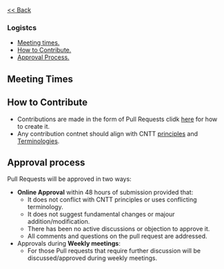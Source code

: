 [<< Back](../)

### Logistcs
* [Meeting times.](meeting_times)
* [How to Contribute.](#how_to_contribute)
* [Approval Process.](#approval_process)

<a name="meeeting_times"></a>
## Meeting Times

<a name="how_to_contribute"></a>
## How to Contribute
- Contributions are made in the form of Pull Requests clidk [here](../artifacts/CNTT_Artifact.pptx) for how to create it.
- Any contribution contnet should align with CNTT [principles](../doc/ref_model/chapters/chapter01.md#1.4) and [Terminologies](../doc/ref_model/chapters/chapter01.md#1.3).

<a name="approval_process"></a>
## Approval process
Pull Requests will be approved in two ways:
- **Online Approval** within 48 hours of submission provided that:
  - It does not conflict with CNTT principles or uses conflicting terminology.
  - It does not suggest fundamental changes or majour addition/modification.
  - There has been no active discussions or objection to approve it.
  - All comments and questions on the pull request are addressed.
- Approvals during **Weekly meetings**:
  - For those Pull requests that require further discussion will be discussed/approved during weekly meetings.
  

